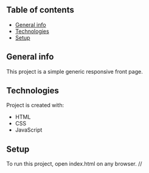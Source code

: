 ## Table of contents
* [General info](#general-info)
* [Technologies](#technologies)
* [Setup](#setup)

## General info
This project is a simple generic responsive front page.
	
## Technologies
Project is created with:
* HTML
* CSS
* JavaScript
	
## Setup
To run this project, open index.html on any browser. 
//